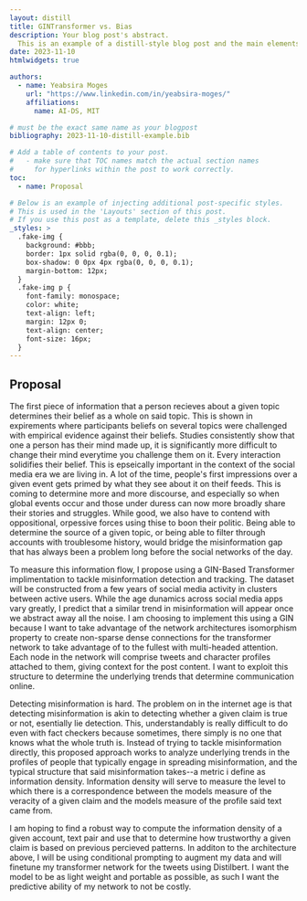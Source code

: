 ```yaml
---
layout: distill
title: GINTransformer vs. Bias
description: Your blog post's abstract.
  This is an example of a distill-style blog post and the main elements it supports.
date: 2023-11-10
htmlwidgets: true

authors:
  - name: Yeabsira Moges
    url: "https://www.linkedin.com/in/yeabsira-moges/"
    affiliations:
      name: AI-DS, MIT

# must be the exact same name as your blogpost
bibliography: 2023-11-10-distill-example.bib  

# Add a table of contents to your post.
#   - make sure that TOC names match the actual section names
#     for hyperlinks within the post to work correctly.
toc:
  - name: Proposal

# Below is an example of injecting additional post-specific styles.
# This is used in the 'Layouts' section of this post.
# If you use this post as a template, delete this _styles block.
_styles: >
  .fake-img {
    background: #bbb;
    border: 1px solid rgba(0, 0, 0, 0.1);
    box-shadow: 0 0px 4px rgba(0, 0, 0, 0.1);
    margin-bottom: 12px;
  }
  .fake-img p {
    font-family: monospace;
    color: white;
    text-align: left;
    margin: 12px 0;
    text-align: center;
    font-size: 16px;
  }
---
```

## Proposal

The first piece of information that a person recieves about a given topic determines their belief as a whole on said topic. This is shown in expirements where participants beliefs on several topics were challenged with empirical evidence against their beliefs. Studies consistently show that one a person has their mind made up, it is significantly more difficult to change their mind everytime you challenge them on it. Every interaction solidifies their belief. This is epseically important in the context of the social media era we are living in. A lot of the time, people's first impressions over a given event gets primed by what they see about it on theif feeds. This is coming to determine more and more discourse, and especially so when global events occur and those under duress can now more broadly share their stories and struggles. While good, we also have to contend with oppositional, orpessive forces using thise to boon their politic. Being able to determine the source of a given topic, or being able to filter through accounts with troublesome history, would bridge the misinformation gap that has always been a problem long before the social networks of the day.

To measure this information flow, I propose using a GIN-Based Transformer implimentation to tackle misinformation detection and tracking. The dataset will be constructed from a few years of social media activity in clusters between active users. While the age dunamics across social media apps vary greatly, I predict that a similar trend in misinformation will appear once we abstract away all the noise. I am choosing to implement this using a GIN because I want to take advantage of the network architectures isomorphism property to create non-sparse dense connections for the transformer network to take advantage of to the fullest with multi-headed attention. Each node in the network will comprise tweets and character profiles attached to them, giving context for the post content. I want to exploit this structure to determine the underlying trends that determine communication online.

Detecting misinformation is hard. The problem on in the internet age is that detecting misinformation is akin to detecting whether a given claim is true or not, esentially lie detection. This, understandably is really difficult to do even with fact checkers because sometimes, there simply is no one that knows what the whole truth is. Instead of trying to tackle misinformation directly, this proposed approach works to analyze underlying trends in the profiles of people that typically engage in spreading misinformation, and the typical structure that said misinformation takes--a metric i define as information density. Information density will serve to measure the level to which there is a correspondence between the models measure of the veracity of a given claim and the models measure of the profile said text came from.

I am hoping to find a robust way to compute the information density of a given account, text pair and use that to determine how trustworthy a given claim is based on previous percieved patterns. In additon to the architecture above, I will be using conditional prompting to augment my data and will finetune my transformer network for the tweets using Distilbert. I want the model to be as light weight and portable as possible, as such I want the predictive ability of my network to not be costly.
